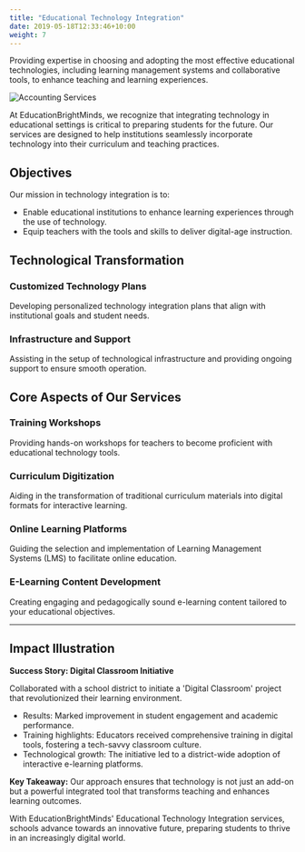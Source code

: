 ```yaml
---
title: "Educational Technology Integration"
date: 2019-05-18T12:33:46+10:00
weight: 7
---
```


Providing expertise in choosing and adopting the most effective educational technologies, including learning management systems and collaborative tools, to enhance teaching and learning experiences.

![Accounting Services](/images/austin-distel-nGc5RT2HmF0-unsplash.jpg)

At EducationBrightMinds, we recognize that integrating technology in educational settings is critical to preparing students for the future. Our services are designed to help institutions seamlessly incorporate technology into their curriculum and teaching practices.

## Objectives

Our mission in technology integration is to:
- Enable educational institutions to enhance learning experiences through the use of technology.
- Equip teachers with the tools and skills to deliver digital-age instruction.

## Technological Transformation

### Customized Technology Plans

Developing personalized technology integration plans that align with institutional goals and student needs.

### Infrastructure and Support

Assisting in the setup of technological infrastructure and providing ongoing support to ensure smooth operation.

## Core Aspects of Our Services

### Training Workshops

Providing hands-on workshops for teachers to become proficient with educational technology tools.

### Curriculum Digitization

Aiding in the transformation of traditional curriculum materials into digital formats for interactive learning.

### Online Learning Platforms

Guiding the selection and implementation of Learning Management Systems (LMS) to facilitate online education.

### E-Learning Content Development

Creating engaging and pedagogically sound e-learning content tailored to your educational objectives.

---

## Impact Illustration

**Success Story: Digital Classroom Initiative**

Collaborated with a school district to initiate a 'Digital Classroom' project that revolutionized their learning environment.

- Results: Marked improvement in student engagement and academic performance.
- Training highlights: Educators received comprehensive training in digital tools, fostering a tech-savvy classroom culture.
- Technological growth: The initiative led to a district-wide adoption of interactive e-learning platforms.

**Key Takeaway:** Our approach ensures that technology is not just an add-on but a powerful integrated tool that transforms teaching and enhances learning outcomes.

With EducationBrightMinds' Educational Technology Integration services, schools advance towards an innovative future, preparing students to thrive in an increasingly digital world.

